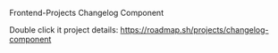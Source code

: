 Frontend-Projects
Changelog Component





Double click it project details: https://roadmap.sh/projects/changelog-component

